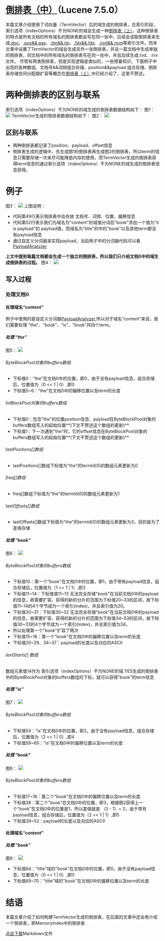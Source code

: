 # [倒排表（中）](https://www.amazingkoala.com.cn/Lucene/Index/)（Lucene 7.5.0）
本篇文章介绍使用了词向量（TermVector）后的域生成的倒排表，在索引阶段，索引选项（indexOptions）不为NONE的域会生成一种[倒排表（上）](https://www.amazingkoala.com.cn/Lucene/Index/2019/0222/36.html)，这种倒排表的特点是所有文档的所有域名的倒排表都会写在同一张中，后续会读取倒排表来生成[.doc](https://www.amazingkoala.com.cn/Lucene/suoyinwenjian/2019/0324/42.html)、[.pos&&.pay](https://www.amazingkoala.com.cn/Lucene/suoyinwenjian/2019/0324/41.html)、[.tim&&.tip](https://www.amazingkoala.com.cn/Lucene/suoyinwenjian/2019/0401/43.html)、[.fdx&&.fdx](https://www.amazingkoala.com.cn/Lucene/suoyinwenjian/2019/0301/38.html)、[.nvd&&.nvm](https://www.amazingkoala.com.cn/Lucene/suoyinwenjian/2019/0305/39.html)等索引文件。而本文章中设置了TermVector的域会生成另外一张倒排表，并且一篇文档中生成单独的倒排表，同文档中的所有域名的倒排表写在同一张中，并且后续生成.tvd、.tvx文件。
尽管有两类倒排表，但是实现逻辑是类似的，一些预备知识，下面例子中出现的各种数组、文档号&&词频组合存储、position&&payload 组合存储、倒排表存储空间分配跟扩容等概念在[倒排表（上）](https://www.amazingkoala.com.cn/Lucene/Index/2019/0222/36.html)中已经介绍了，这里不赘述。

# 两种倒排表的区别与联系
索引选项（indexOptions）不为NONE的域生成的倒排表数据结构如下：
图1：
<img src="TermVector倒排表-image/1.png">
TermVector生成的倒排表数据结构如下：
图2：
<img src="TermVector倒排表-image/2.png">

## 区别与联系
- 两种倒排表都记录了position、payload、offset信息
- 倒排表生成的逻辑中，先生成图1的倒排表再生成图2的倒排表，所以term的信息只需要存储一次来尽可能降低内存的使用，而TermVector生成的倒排表获得term信息的通过索引选项（indexOptions）不为NONE的域生成的倒排表信息获得。
# 例子
图3：
<img src="TermVector倒排表-image/3.png">
上图说明：

- 代码第49行表示倒排表中会存放 文档号、词频、位置、偏移信息
- 代码第52行表示我们为域名为"content"的域值分词后"book"添加一个值为"it is payload"的 payload值，而域名为"title"的中的"book"以及其他term都没有payload信息
- 通过自定义分词器来实现payload，当前例子中的分词器代码可以看[PayloadAnalyzer](https://github.com/luxugang/Lucene-7.5.0/blob/master/LuceneDemo/src/main/java/lucene/AnalyzerTest/PayloadAnalyzer.java)

**上文中提到每篇文档都会生成一个独立的倒排表，所以我们只介绍文档0中的域生成倒排表的过程。**
图4：
<img src="TermVector倒排表-image/4.png">

## 写入过程
### 处理文档0
#### 处理域名“content”
例子中使用的是自定义分词器[PayloadAnalyzer](https://github.com/luxugang/Lucene-7.5.0/blob/master/LuceneDemo/src/main/java/lucene/AnalyzerTest/PayloadAnalyzer.java),所以对于域名“content”来说，我们需要处理 "the"、“book”、“is”、"book"共四个term。

##### 处理 “the”
图5：
<img src="TermVector倒排表-image/5.png">

###### ByteBlockPool对象的buffers数组
- 下标值0："the"在文档0中的位置，即0，由于没有payload信息，组合存储后，位置值为（0 << 1 | 0）,即0
- 下标值5~6："the"在文档0中的偏移位置以及term的长度
###### IntBlockPool对象的buffers数组
- 下标值0：包含"the"的位置position信息、payload在ByteBlockPool对象的buffers数组写入的起始位置**(下文不赘述这个数组的更新)**
- 下标值1：下一次遇到"the"时，它的offset信息在ByteBlockPool对象的buffers数组写入的起始位置**(下文不赘述这个数组的更新)**
###### lastPositions[]数组
- lastPositions[]数组下标值为"the"的termId(0)的数组元素更新为0
###### freq[]数组
- freq[]数组下标值为"the"的termId(0)的数组元素更新为1
###### lastOffsets[]数组
- lastOffsets[]数组下标值为"the"的termId(0)的数组元素更新为3，目的是为了差值存储

##### 处理 “book”
图6：
<img src="TermVector倒排表-image/6.png">
###### ByteBlockPool对象的buffers数组
- 下标值10：第一个"book"在文档0中的位置，即1，由于带有payload信息，组合存储后，位置值为（1 << 1 | 1）,即3
- 下标值11~14：下标值值11~13 无法完全存储"book"在当前文档0中的payload的信息，故需要扩容，获得的新的分片的范围为下标值20~33的区间，故下标值11~14的4个字节成为一个索引(index)，并且索引值为20。
- 下标值30~31：下标值30~32 无法完全存储"book"在当前文档0中的payload的信息，故需要扩容，获得的新的分片的范围为下标值34~53的区间，故下标值30~33的4个字节成为一个索引(index)，并且索引值为34。
- 所以处理第一个"book"扩容了两次
- 下标值15~16：第一个"book"在文档0中的偏移位置以及term的长度
- 下标值20~29、34~37：payload的长度以及对应的ASCII

###### textStarts[] 数组
数组元素值14作为 索引选项（indexOptions）不为NONE的域.YES生成的倒排表中的ByteBlockPool对象的buffers数组的下标，就可以获得"book"的term信息
##### 处理 "is"
图7：
<img src="TermVector倒排表-image/7.png">
###### ByteBlockPool对象的buffers数组
- 下标值54："is"在文档0中的位置，即2，由于没有payload信息，组合存储后，位置值为（2 << 1 | 0）,即4
- 下标值59~60："is"在文档0中的偏移位置以及term的长度
##### 处理 "book"
图8：
<img src="TermVector倒排表-image/8.png">

###### ByteBlockPool对象的buffers数组
- 下标值17~18：第二个"book"在文档0中的偏移位置以及term的长度
- 下标值38：第二个"book"在文档0中的位置，即3，根据图2获得上一个"book"在文档0中的位置是1，所以差值就是 （3 - 1）= 2，由于带有payload信息，组合存储后，位置值为（2 << 1 | 1）,即5
- 下标值39~52：payload的长度以及对应的ASCII
#### 处理域名“content”
##### 处理 “book”
图9：
<img src="TermVector倒排表-image/9.png">
- 下标值64："title"域的"book"在文档0中的位置，即0，由于没有payload信息，位置值为（0 << 1 | 0）,即0
 - 下标值69~70："title"域的"book"在文档0中的偏移位置以及term的长度

# 结语
本篇文章介绍了如何构建TermVector生成的倒排表，在后面的文章中还会再介绍一个倒排表，即MemoryIndex中的倒排表

[点击下载](http://www.amazingkoala.com.cn/attachment/Lucene/Index/TermVector%E5%80%92%E6%8E%92%E8%A1%A8/TermVector.zip)Markdown文件